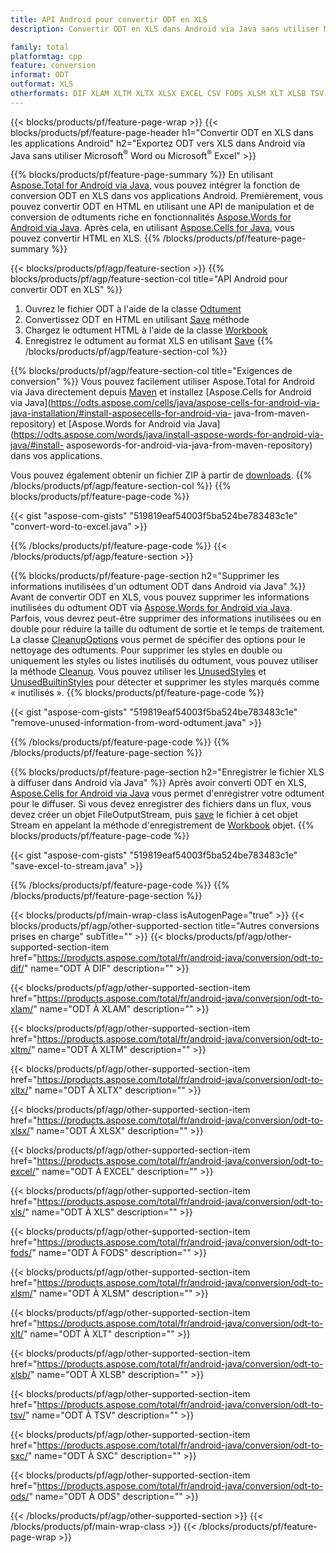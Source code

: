 ```yaml
---
title: API Android pour convertir ODT en XLS
description: Convertir ODT en XLS dans Android via Java sans utiliser Microsoft Word ou Microsoft Excel

family: total
platformtag: cpp
feature: conversion
informat: ODT
outformat: XLS
otherformats: DIF XLAM XLTM XLTX XLSX EXCEL CSV FODS XLSM XLT XLSB TSV SXC ODS
---
```

{{< blocks/products/pf/feature-page-wrap >}}
{{< blocks/products/pf/feature-page-header h1="Convertir ODT en XLS dans les applications Android" h2="Exportez ODT vers XLS dans Android via Java sans utiliser Microsoft<sup>&reg;</sup> Word ou Microsoft<sup>&reg;</sup> Excel" >}}

{{% blocks/products/pf/feature-page-summary %}}
En utilisant [Aspose.Total for Android via Java](https://products.aspose.com/total/android-java/), vous pouvez intégrer la fonction de conversion ODT en XLS dans vos applications Android. Premièrement, vous pouvez convertir ODT en HTML en utilisant une API de manipulation et de conversion de odtuments riche en fonctionnalités [Aspose.Words for Android via Java](https://products.aspose.com/words/android-java/). Après cela, en utilisant [Aspose.Cells for Java](https://products.aspose.com/cells/android-java/), vous pouvez convertir HTML en XLS. 
{{% /blocks/products/pf/feature-page-summary  %}}

{{< blocks/products/pf/agp/feature-section >}}
{{% blocks/products/pf/agp/feature-section-col title="API Android pour convertir ODT en XLS" %}}
1. Ouvrez le fichier ODT à l'aide de la classe [Odtument](https://reference.aspose.com/words/java/com.aspose.words/Odtument)
2. Convertissez ODT en HTML en utilisant [Save](https://reference.aspose.com/words/java/com.aspose.words/Odtument#save(java.lang.String,com.aspose.words.SaveOptions) ) méthode
3. Chargez le odtument HTML à l'aide de la classe [Workbook](https://reference.aspose.com/cells/java/com.aspose.cells/Workbook)
4. Enregistrez le odtument au format XLS en utilisant [Save](https://reference.aspose.com/cells/java/com.aspose.cells/workbook#save(java.lang.String,%20com.aspose.cells.MéthodeSaveOptions))
{{% /blocks/products/pf/agp/feature-section-col %}}

{{% blocks/products/pf/agp/feature-section-col title="Exigences de conversion" %}}
Vous pouvez facilement utiliser Aspose.Total for Android via Java directement depuis [Maven](https://repository.aspose.com/webapp/#/artifacts/browse/tree/General/repo/com/aspose/aspose-total) et installez [Aspose.Cells for Android via Java](https://odts.aspose.com/cells/java/aspose-cells-for-android-via-java-installation/#install-asposecells-for-android-via- java-from-maven-repository) et [Aspose.Words for Android via Java](https://odts.aspose.com/words/java/install-aspose-words-for-android-via-java/#install- asposewords-for-android-via-java-from-maven-repository) dans vos applications.

Vous pouvez également obtenir un fichier ZIP à partir de [downloads](https://downloads.aspose.com/total/androidjava).
{{% /blocks/products/pf/agp/feature-section-col %}}
{{% blocks/products/pf/feature-page-code %}}

{{< gist "aspose-com-gists" "519819eaf54003f5ba524be783483c1e" "convert-word-to-excel.java" >}}



{{% /blocks/products/pf/feature-page-code %}}
{{< /blocks/products/pf/agp/feature-section >}}

{{% blocks/products/pf/feature-page-section  h2="Supprimer les informations inutilisées d'un odtument ODT dans Android via Java" %}}
Avant de convertir ODT en XLS, vous pouvez supprimer les informations inutilisées du odtument ODT via [Aspose.Words for Android via Java](https://products.aspose.com/words/android-java/). Parfois, vous devrez peut-être supprimer des informations inutilisées ou en double pour réduire la taille du odtument de sortie et le temps de traitement. La classe [CleanupOptions](https://reference.aspose.com/words/java/com.aspose.words/CleanupOptions) vous permet de spécifier des options pour le nettoyage des odtuments. Pour supprimer les styles en double ou uniquement les styles ou listes inutilisés du odtument, vous pouvez utiliser la méthode [Cleanup](https://reference.aspose.com/words/java/com.aspose.words/Odtument#cleanup()). Vous pouvez utiliser les [UnusedStyles](https://reference.aspose.com/words/java/com.aspose.words/cleanupoptions#UnusedStyles) et [UnusedBuiltinStyles](https://reference.aspose.com/words/java/com.aspose.words/cleanupoptions#UnusedBuiltinStyles) pour détecter et supprimer les styles marqués comme « inutilisés ».
{{% blocks/products/pf/feature-page-code %}}

{{< gist "aspose-com-gists" "519819eaf54003f5ba524be783483c1e" "remove-unused-information-from-word-odtument.java" >}}

{{% /blocks/products/pf/feature-page-code  %}}
{{% /blocks/products/pf/feature-page-section %}}

{{% blocks/products/pf/feature-page-section  h2="Enregistrer le fichier XLS à diffuser dans Android via Java" %}}
Après avoir converti ODT en XLS, [Aspose.Cells for Android via Java](https://products.aspose.com/cells/android-java/) vous permet d'enregistrer votre odtument pour le diffuser. Si vous devez enregistrer des fichiers dans un flux, vous devez créer un objet FileOutputStream, puis [save](https://reference.aspose.com/cells/java/com.aspose.cells/workbook#save(java.io.OutputStream,%20com.aspose.cells.SaveOptions)) le fichier à cet objet Stream en appelant la méthode d'enregistrement de [Workbook](https://reference.aspose.com/cells/java/com.aspose.cells/Workbook) objet.
{{% blocks/products/pf/feature-page-code %}}

{{< gist "aspose-com-gists" "519819eaf54003f5ba524be783483c1e" "save-excel-to-stream.java" >}}

{{% /blocks/products/pf/feature-page-code  %}}
{{% /blocks/products/pf/feature-page-section %}}

{{< blocks/products/pf/main-wrap-class isAutogenPage="true" >}}
{{< blocks/products/pf/agp/other-supported-section title="Autres conversions prises en charge" subTitle="" >}}
{{< blocks/products/pf/agp/other-supported-section-item href="https://products.aspose.com/total/fr/android-java/conversion/odt-to-dif/" name="ODT À DIF" description="" >}}

{{< blocks/products/pf/agp/other-supported-section-item href="https://products.aspose.com/total/fr/android-java/conversion/odt-to-xlam/" name="ODT À XLAM" description="" >}}

{{< blocks/products/pf/agp/other-supported-section-item href="https://products.aspose.com/total/fr/android-java/conversion/odt-to-xltm/" name="ODT À XLTM" description="" >}}

{{< blocks/products/pf/agp/other-supported-section-item href="https://products.aspose.com/total/fr/android-java/conversion/odt-to-xltx/" name="ODT À XLTX" description="" >}}

{{< blocks/products/pf/agp/other-supported-section-item href="https://products.aspose.com/total/fr/android-java/conversion/odt-to-xlsx/" name="ODT À XLSX" description="" >}}

{{< blocks/products/pf/agp/other-supported-section-item href="https://products.aspose.com/total/fr/android-java/conversion/odt-to-excel/" name="ODT À EXCEL" description="" >}}

{{< blocks/products/pf/agp/other-supported-section-item href="https://products.aspose.com/total/fr/android-java/conversion/odt-to-xls/" name="ODT À XLS" description="" >}}

{{< blocks/products/pf/agp/other-supported-section-item href="https://products.aspose.com/total/fr/android-java/conversion/odt-to-fods/" name="ODT À FODS" description="" >}}

{{< blocks/products/pf/agp/other-supported-section-item href="https://products.aspose.com/total/fr/android-java/conversion/odt-to-xlsm/" name="ODT À XLSM" description="" >}}

{{< blocks/products/pf/agp/other-supported-section-item href="https://products.aspose.com/total/fr/android-java/conversion/odt-to-xlt/" name="ODT À XLT" description="" >}}

{{< blocks/products/pf/agp/other-supported-section-item href="https://products.aspose.com/total/fr/android-java/conversion/odt-to-xlsb/" name="ODT À XLSB" description="" >}}

{{< blocks/products/pf/agp/other-supported-section-item href="https://products.aspose.com/total/fr/android-java/conversion/odt-to-tsv/" name="ODT À TSV" description="" >}}

{{< blocks/products/pf/agp/other-supported-section-item href="https://products.aspose.com/total/fr/android-java/conversion/odt-to-sxc/" name="ODT À SXC" description="" >}}

{{< blocks/products/pf/agp/other-supported-section-item href="https://products.aspose.com/total/fr/android-java/conversion/odt-to-ods/" name="ODT À ODS" description="" >}}


{{< /blocks/products/pf/agp/other-supported-section >}}
{{< /blocks/products/pf/main-wrap-class >}}
{{< /blocks/products/pf/feature-page-wrap >}}